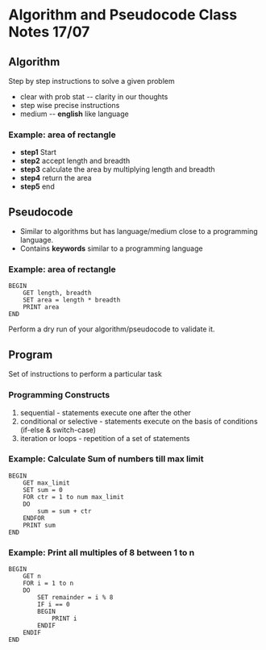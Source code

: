 # Algorithm and Pseudocode Class Notes 17/07

## Algorithm

Step by step instructions to solve a given problem

- clear with prob stat -- clarity in our thoughts
- step wise precise instructions
- medium -- **english** like language

### Example: area of rectangle

- **step1** Start
- **step2** accept length and breadth
- **step3** calculate the area by multiplying length and breadth
- **step4** return the area
- **step5** end

## Pseudocode

- Similar to algorithms but has language/medium close to a programming language.
- Contains **keywords** similar to a programming language

### Example: area of rectangle

    BEGIN
        GET length, breadth
        SET area = length * breadth
        PRINT area
    END

Perform a dry run of your algorithm/pseudocode to validate it.

## Program

Set of instructions to perform a particular task

### Programming Constructs

1. sequential - statements execute one after the other
2. conditional or selective - statements execute on the basis of conditions (if-else & switch-case)
3. iteration or loops - repetition of a set of statements

### Example: Calculate Sum of numbers till max limit

    BEGIN
        GET max_limit
        SET sum = 0
        FOR ctr = 1 to num max_limit
        DO
            sum = sum + ctr
        ENDFOR
        PRINT sum
    END

### Example: Print all multiples of 8 between 1 to n

    BEGIN
        GET n
        FOR i = 1 to n 
        DO
            SET remainder = i % 8
            IF i == 0
            BEGIN
                PRINT i
            ENDIF
        ENDIF
    END
